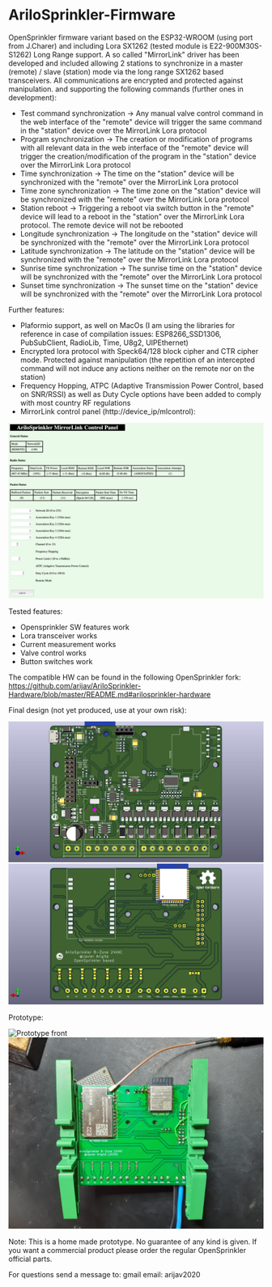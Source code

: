 # AriloSprinkler-Firmware
OpenSprinkler firmware variant based on the ESP32-WROOM (using port from J.Charer) and including Lora SX1262 (tested module is E22-900M30S-S1262) Long Range support. A so called "MirrorLink" driver has been developed and included allowing 2 stations to synchronize in a master (remote) / slave (station) mode via the long range SX1262 based transceivers. All communications are encrypted and protected against manipulation.  and supporting the following commands (further ones in development):

- Test command synchronization -> Any manual valve control command in the web interface of the "remote" device will trigger the same command in the "station" device over the MirrorLink Lora protocol
- Program synchronization  -> The creation or modification of programs with all relevant data in the web interface of the "remote" device will trigger the creation/modification of the program in the "station" device over the MirrorLink Lora protocol
- Time synchronization -> The time on the "station" device will be synchronized with the "remote" over the MirrorLink Lora protocol
- Time zone synchronization -> The time zone on the "station" device will be synchronized with the "remote" over the MirrorLink Lora protocol
- Station reboot -> Triggering a reboot via switch button in the "remote" device will lead to a reboot in the "station" over the MirrorLink Lora protocol. The remote device will not be rebooted
- Longitude synchronization -> The longitude on the "station" device will be synchronized with the "remote" over the MirrorLink Lora protocol
- Latitude synchronization -> The latitude on the "station" device will be synchronized with the "remote" over the MirrorLink Lora protocol
- Sunrise time synchronization -> The sunrise time on the "station" device will be synchronized with the "remote" over the MirrorLink Lora protocol
- Sunset time synchronization -> The sunset time on the "station" device will be synchronized with the "remote" over the MirrorLink Lora protocol

Further features:
- Plaformio support, as well on MacOs (I am using the libraries for reference in case of compilation issues: ESP8266_SSD1306, PubSubClient, RadioLib, Time, U8g2, UIPEthernet)
- Encrypted lora protocol with Speck64/128 block cipher and CTR cipher mode. Protected against manipulation (the repetition of an intercepted command will not induce any actions neither on the remote nor on the station)
- Frequency Hopping, ATPC (Adaptive Transmission Power Control, based on SNR/RSSI) as well as Duty Cycle options have been added to comply with most country RF regulations 
- MirrorLink control panel (http://device_ip/mlcontrol):

![MirrorLink Control Panel](https://github.com/arijav/AriloSprinkler-Firmware/blob/master/pictures/AriloSprinkler_MirrorLink_Control.jpg)

Tested features:
- Opensprinkler SW features work
- Lora transceiver works
- Current measurement works
- Valve control works
- Button switches work

The compatible HW can be found in the following OpenSprinkler fork:
https://github.com/arijav/AriloSprinkler-Hardware/blob/master/README.md#arilosprinkler-hardware

Final design (not yet produced, use at your own risk):

![Final design front](https://github.com/arijav/AriloSprinkler-Hardware/blob/master/AriloSprinkler/Pictures/AriloSprinklerAC_front.jpg)
![Final design back](https://github.com/arijav/AriloSprinkler-Hardware/blob/master/AriloSprinkler/Pictures/AriloSprinklerAC_back.jpg)

Prototype:

![Prototype front](https://github.com/arijav/AriloSprinkler-Hardware/blob/master/AriloSprinkler/Pictures/AriloSprinklerAC_prototype_front.jpg)
![Prototype back](https://github.com/arijav/AriloSprinkler-Hardware/blob/master/AriloSprinkler/Pictures/AriloSprinklerAC_prototype_back.jpg)

Note: This is a home made prototype. No guarantee of any kind is given. If you want a commercial product please order the regular OpenSprinkler official parts.

For questions send a message to:
gmail email: arijav2020
